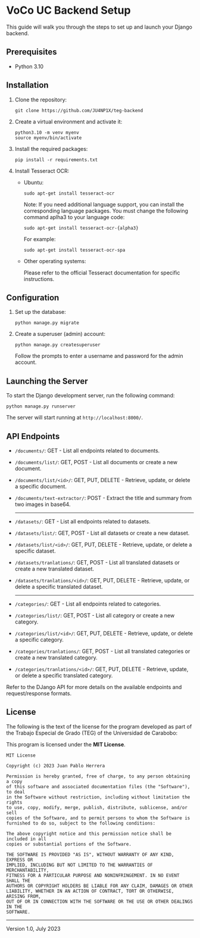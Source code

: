 # VoCo UC Backend Setup

This guide will walk you through the steps to set up and launch your Django backend.

## Prerequisites

- Python 3.10

## Installation

1. Clone the repository:

   ```shell
   git clone https://github.com/JU4NP1X/teg-backend
   ```

2. Create a virtual environment and activate it:

   ```shell
   python3.10 -m venv myenv
   source myenv/bin/activate
   ```

3. Install the required packages:

   ```shell
   pip install -r requirements.txt
   ```

4. Install Tesseract OCR:

   - Ubuntu:

        ```shell
        sudo apt-get install tesseract-ocr
        ```

        Note: If you need additional language support, you can install the corresponding language packages. You must change the following command aplha3 to your language code:

        ```shell
        sudo apt-get install tesseract-ocr-{alpha3}
        ```

        For example:
        
        ```shell
        sudo apt-get install tesseract-ocr-spa
        ```
    - Other operating systems:

        Please refer to the official Tesseract documentation for specific instructions.

## Configuration

1. Set up the database:

   ```shell
   python manage.py migrate
   ```

2. Create a superuser (admin) account:

   ```shell
   python manage.py createsuperuser
   ```

   Follow the prompts to enter a username and password for the admin account.

## Launching the Server

To start the Django development server, run the following command:

```shell
python manage.py runserver
```

The server will start running at `http://localhost:8000/`.

## API Endpoints

- `/documents/`: GET - List all endpoints related to documents.
- `/documents/list/`: GET, POST - List all documents or create a new document.
- `/documents/list/<id>/`: GET, PUT, DELETE - Retrieve, update, or delete a specific document.
- `/documents/text-extractor/`: POST - Extract the title and summary from two images in base64.
  
  ---
- `/datasets/`: GET - List all endpoints related to datasets.
- `/datasets/list/`: GET, POST - List all datasets or create a new dataset.
- `/datasets/list/<id>/`: GET, PUT, DELETE - Retrieve, update, or delete a specific dataset.
- `/datasets/tranlations/`: GET, POST - List all translated datasets or create a new translated dataset.
- `/datasets/tranlations/<id>/`: GET, PUT, DELETE - Retrieve, update, or delete a specific translated dataset.
  
  ---
- `/categories/`: GET - List all endpoints related to categories.
- `/categories/list/`: GET, POST - List all category or create a new category.
- `/categories/list/<id>/`: GET, PUT, DELETE - Retrieve, update, or delete a specific category.
- `/categories/tranlations/`: GET, POST - List all translated categories or create a new translated category.
- `/categories/tranlations/<id>/`: GET, PUT, DELETE - Retrieve, update, or delete a specific translated category.

Refer to the DJango API for more details on the available endpoints and request/response formats.

## License

The following is the text of the license for the program developed as part of the Trabajo Especial de Grado (TEG) of the Universidad de Carabobo:

This program is licensed under the **MIT License**.


    MIT License

    Copyright (c) 2023 Juan Pablo Herrera

    Permission is hereby granted, free of charge, to any person obtaining a copy
    of this software and associated documentation files (the "Software"), to deal
    in the Software without restriction, including without limitation the rights
    to use, copy, modify, merge, publish, distribute, sublicense, and/or sell
    copies of the Software, and to permit persons to whom the Software is
    furnished to do so, subject to the following conditions:

    The above copyright notice and this permission notice shall be included in all
    copies or substantial portions of the Software.

    THE SOFTWARE IS PROVIDED "AS IS", WITHOUT WARRANTY OF ANY KIND, EXPRESS OR
    IMPLIED, INCLUDING BUT NOT LIMITED TO THE WARRANTIES OF MERCHANTABILITY,
    FITNESS FOR A PARTICULAR PURPOSE AND NONINFRINGEMENT. IN NO EVENT SHALL THE
    AUTHORS OR COPYRIGHT HOLDERS BE LIABLE FOR ANY CLAIM, DAMAGES OR OTHER
    LIABILITY, WHETHER IN AN ACTION OF CONTRACT, TORT OR OTHERWISE, ARISING FROM,
    OUT OF OR IN CONNECTION WITH THE SOFTWARE OR THE USE OR OTHER DEALINGS IN THE
    SOFTWARE.


---

Version 1.0, July 2023